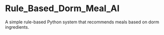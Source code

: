 # Rule_Based_Dorm_Meal_AI
A simple rule-based Python system that recommends meals based on dorm ingredients.
